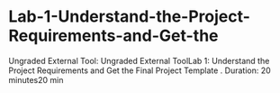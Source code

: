 # Lab-1-Understand-the-Project-Requirements-and-Get-the
Ungraded External Tool: Ungraded External ToolLab 1: Understand the Project Requirements and Get the Final Project Template . Duration: 20 minutes20 min
